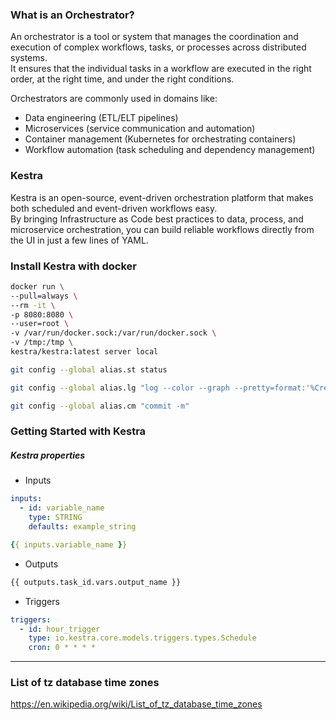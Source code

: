 ### What is an Orchestrator?

An orchestrator is a tool or system that manages the coordination and execution of complex workflows, tasks, or processes across distributed systems.  
It ensures that the individual tasks in a workflow are executed in the right order, at the right time, and under the right conditions.

Orchestrators are commonly used in domains like:

- Data engineering (ETL/ELT pipelines)
- Microservices (service communication and automation)
- Container management (Kubernetes for orchestrating containers)
- Workflow automation (task scheduling and dependency management)

### Kestra

Kestra is an open-source, event-driven orchestration platform that makes both scheduled and event-driven workflows easy.  
By bringing Infrastructure as Code best practices to data, process, and microservice orchestration, you can build reliable workflows directly from the UI in just a few lines of YAML.

### Install Kestra with docker

```bash
docker run \
--pull=always \
--rm -it \
-p 8080:8080 \
--user=root \
-v /var/run/docker.sock:/var/run/docker.sock \
-v /tmp:/tmp \
kestra/kestra:latest server local
```

```bash
git config --global alias.st status

git config --global alias.lg "log --color --graph --pretty=format:'%Cred%h%Creset -%C(yellow)%d%Creset %s %Cgreen(%cr) %C(bold blue)<%an>%Creset' --abbrev-commit"

git config --global alias.cm "commit -m"
```

### Getting Started with Kestra

##### Kestra properties

- Inputs

```yaml
inputs:
  - id: variable_name
    type: STRING
    defaults: example_string

{{ inputs.variable_name }}
```

- Outputs

```bash
{{ outputs.task_id.vars.output_name }}
```

- Triggers

```yaml
triggers:
  - id: hour_trigger
    type: io.kestra.core.models.triggers.types.Schedule
    cron: 0 * * * *
```

---

### List of tz database time zones

https://en.wikipedia.org/wiki/List_of_tz_database_time_zones